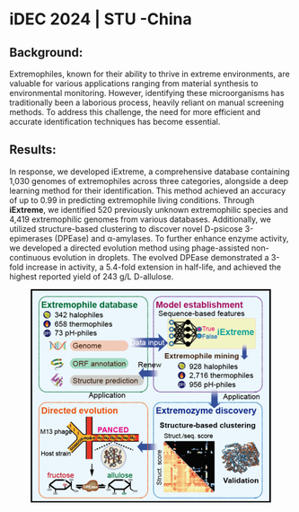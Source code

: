 # iDEC 2024 | STU -China
## Background:

Extremophiles, known for their ability to thrive in extreme environments, are valuable for various applications ranging from material synthesis to environmental monitoring. However, identifying these microorganisms has traditionally been a laborious process, heavily reliant on manual screening methods. To address this challenge, the need for more efficient and accurate identification techniques has become essential.

## Results:

In response, we developed iExtreme, a comprehensive database containing 1,030 genomes of extremophiles across three categories, alongside a deep learning method for their identification. This method achieved an accuracy of up to 0.99 in predicting extremophile living conditions. Through **iExtreme**, we identified 520 previously unknown extremophilic species and 4,419 extremophilic genomes from various databases. Additionally, we utilized structure-based clustering to discover novel D-psicose 3-epimerases (DPEase) and α-amylases. To further enhance enzyme activity, we developed a directed evolution method using phage-assisted non-continuous evolution in droplets. The evolved DPEase demonstrated a 3-fold increase in activity, a 5.4-fold extension in half-life, and achieved the highest reported yield of 243 g/L D-allulose.


<center><img src="./img/home.png"></img></center>
